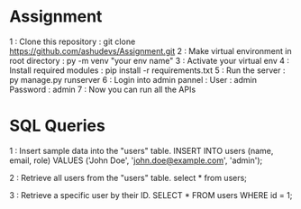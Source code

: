 # Assignment

1 : Clone this repository : git clone https://github.com/ashudevs/Assignment.git
2 : Make virtual environment in root directory : py -m venv "your env name"
3 : Activate your virtual env
4 : Install required modules : pip install -r requirements.txt
5 : Run the server : py manage.py runserver
6 : Login into admin pannel : 
     User : admin
     Password : admin
7 : Now you can run all the APIs

# SQL Queries
1 : Insert sample data into the "users" table. 
     INSERT INTO users (name, email, role)
     VALUES ('John Doe', 'john.doe@example.com', 'admin');

2 : Retrieve all users from the "users" table.
      select * from users;

3 : Retrieve a specific user by their ID.
      SELECT * FROM users WHERE id = 1;
